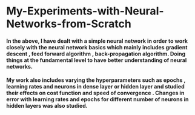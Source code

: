 # My-Experiments-with-Neural-Networks-from-Scratch

#### In the above, I have dealt with a simple neural network in order to work closely with the neural network basics which mainly includes gradient descent , feed forward algorithm , back-propagation algorithm. Doing things at the fundamental level to have better understanding of neural networks.

#### My work also includes varying the hyperparameters such as epochs , learning rates and neurons in dense layer or hidden layer and studied their effects on cost function and speed of convergence . Changes in error with learning rates and epochs for different number of neurons in hidden layers was also studied.
  
